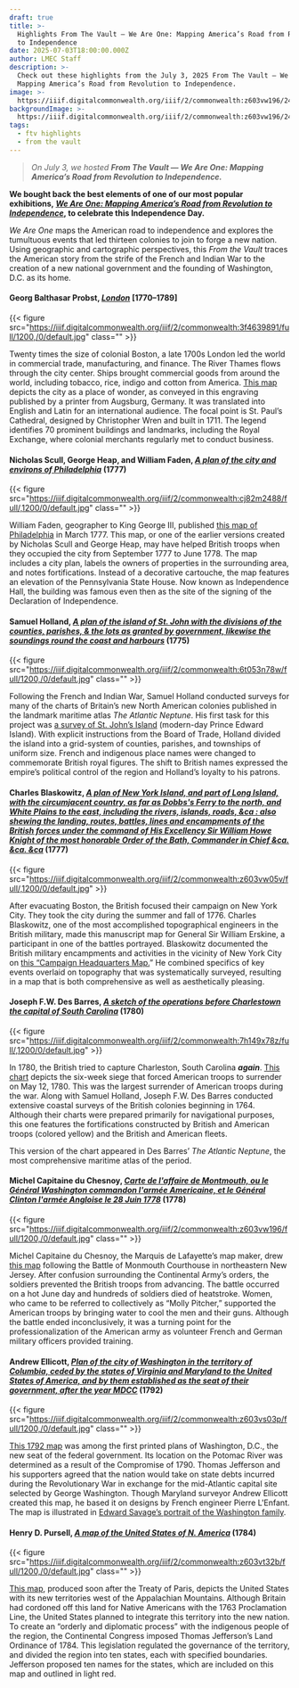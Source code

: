 ```yaml
---
draft: true
title: >-
  Highlights From The Vault — We Are One: Mapping America’s Road from Revolution
  to Independence
date: 2025-07-03T18:00:00.000Z
author: LMEC Staff
description: >-
  Check out these highlights from the July 3, 2025 From The Vault — We Are One:
  Mapping America’s Road from Revolution to Independence.
image: >-
  https://iiif.digitalcommonwealth.org/iiif/2/commonwealth:z603vw196/240,2246,11410,3668/1200,/0/default.jpg
backgroundImage: >-
  https://iiif.digitalcommonwealth.org/iiif/2/commonwealth:z603vw196/240,2246,11410,3668/1200,/0/default.jpg
tags:
  - ftv highlights
  - from the vault
---
```


> *On July 3, we hosted **From The Vault — We Are One: Mapping America’s Road from Revolution to Independence.***

**We bought back the best elements of one of our most popular exhibitions, *[We Are One: Mapping America’s Road from Revolution to Independence](https://collections.leventhalmap.org/exhibits/3)*, to celebrate this Independence Day.**

*We Are One* maps the American road to independence and explores the tumultuous events that led thirteen colonies to join to forge a new nation. Using geographic and cartographic perspectives, this *From the Vault* traces the American story from the strife of the French and Indian War to the creation of a new national government and the founding of Washington, D.C. as its home.

#### Georg Balthasar Probst, *[London](https://collections.leventhalmap.org/search/commonwealth:3f463988r)* \[1770–1789]

{{< figure src="https://iiif.digitalcommonwealth.org/iiif/2/commonwealth:3f4639891/full/1200,/0/default.jpg" class="" >}}

Twenty times the size of colonial Boston, a late 1700s London led the world in commercial trade, manufacturing, and finance. The River Thames flows through the city center. Ships brought commercial goods from around the world, including tobacco, rice, indigo and cotton from America. [This map](https://collections.leventhalmap.org/search/commonwealth:3f463988r) depicts the city as a place of wonder, as conveyed in this engraving published by a printer from Augsburg, Germany. It was translated into English and Latin for an international audience. The focal point is St. Paul’s Cathedral, designed by Christopher Wren and built in 1711. The legend identifies 70 prominent buildings and landmarks, including the Royal Exchange, where colonial merchants regularly met to conduct business.

#### Nicholas Scull, George Heap, and William Faden, *[A plan of the city and environs of Philadelphia](https://collections.leventhalmap.org/search/commonwealth:cj82m2470)* (1777)

{{< figure src="https://iiif.digitalcommonwealth.org/iiif/2/commonwealth:cj82m2488/full/,1200/0/default.jpg" class="" >}}

William Faden, geographer to King George III, published [this map of Philadelphia](https://collections.leventhalmap.org/search/commonwealth:cj82m2470) in March 1777. This map, or one of the earlier versions created by Nicholas Scull and George Heap, may have helped British troops when they occupied the city from September 1777 to June 1778. The map includes a city plan, labels the owners of properties in the surrounding area, and notes fortifications. Instead of a decorative cartouche, the map features an elevation of the Pennsylvania State House. Now known as Independence Hall, the building was famous even then as the site of the signing of the Declaration of Independence.

#### Samuel Holland, *[A plan of the island of St. John with the divisions of the counties, parishes, & the lots as granted by government, likewise the soundings round the coast and harbours](https://collections.leventhalmap.org/search/commonwealth:6t053n77m)* (1775)

{{< figure src="https://iiif.digitalcommonwealth.org/iiif/2/commonwealth:6t053n78w/full/1200,/0/default.jpg" class="" >}}

Following the French and Indian War, Samuel Holland conducted surveys for many of the charts of Britain’s new North American colonies published in the landmark maritime atlas *The Atlantic Neptune*. His first task for this project was [a survey of St. John’s Island](https://collections.leventhalmap.org/search/commonwealth:6t053n77m) (modern-day Prince Edward Island). With explicit instructions from the Board of Trade, Holland divided the island into a grid-system of counties, parishes, and townships of uniform size. French and indigenous place names were changed to commemorate British royal figures. The shift to British names expressed the empire’s political control of the region and Holland’s loyalty to his patrons.

#### Charles Blaskowitz, *[A plan of New York Island, and part of Long Island, with the circumjacent country, as far as Dobbs's Ferry to the north, and White Plains to the east, including the rivers, islands, roads, \&ca : also shewing the landing, routes, battles, lines and encampments of the British forces under the command of His Excellency Sir William Howe Knight of the most honorable Order of the Bath, Commander in Chief \&ca. \&ca. \&ca](https://collections.leventhalmap.org/search/commonwealth:z603vw04k)* (1777)

{{< figure src="https://iiif.digitalcommonwealth.org/iiif/2/commonwealth:z603vw05v/full/,1200/0/default.jpg" >}}

After evacuating Boston, the British focused their campaign on New York City. They took the city during the summer and fall of 1776. Charles Blaskowitz, one of the most accomplished topographical engineers in the British military, made this manuscript map for General Sir William Erskine, a participant in one of the battles portrayed. Blaskowitz documented the British military encampments and activities in the vicinity of New York City on [this “Campaign Headquarters Map.](https://collections.leventhalmap.org/search/commonwealth:z603vw04k)” He combined specifics of key events overlaid on topography that was systematically surveyed, resulting in a map that is both comprehensive as well as aesthetically pleasing.

#### Joseph F.W. Des Barres, *[A sketch of the operations before Charlestown the capital of South Carolina](https://collections.leventhalmap.org/search/commonwealth:7h149x77p)* (1780)

{{< figure src="https://iiif.digitalcommonwealth.org/iiif/2/commonwealth:7h149x78z/full/,1200/0/default.jpg" >}}

In 1780, the British tried to capture Charleston, South Carolina ***again***. [This chart](https://collections.leventhalmap.org/search/commonwealth:7h149x77p) depicts the six-week siege that forced American troops to surrender on May 12, 1780. This was the largest surrender of American troops during the war. Along with Samuel Holland, Joseph F.W. Des Barres conducted extensive coastal surveys of the British colonies beginning in 1764. Although their charts were prepared primarily for navigational purposes, this one features the fortifications constructed by British and American troops (colored yellow) and the British and American fleets. 

This version of the chart appeared in Des Barres’ *The Atlantic Neptune*, the most comprehensive maritime atlas of the period.

#### Michel Capitaine du Chesnoy, *[Carte de l'affaire de Montmouth, ou le Général Washington commandon l'armée Americaine, et le Général Clinton l'armée Angloise le 28 Juin 1778](https://collections.leventhalmap.org/search/commonwealth:z603vw18x)* (1778)

{{< figure src="https://iiif.digitalcommonwealth.org/iiif/2/commonwealth:z603vw196/full/1200,/0/default.jpg" class="" >}}

Michel Capitaine du Chesnoy, the Marquis de Lafayette’s map maker, drew [this map](https://collections.leventhalmap.org/search/commonwealth:z603vw18x) following the Battle of Monmouth Courthouse in northeastern New Jersey. After confusion surrounding the Continental Army’s orders, the soldiers prevented the British troops from advancing. The battle occurred on a hot June day and hundreds of soldiers died of heatstroke. Women, who came to be referred to collectively as “Molly Pitcher,” supported the American troops by bringing water to cool the men and their guns. Although the battle ended inconclusively, it was a turning point for the professionalization of the American army as volunteer French and German military officers provided training.

#### Andrew Ellicott, *[Plan of the city of Washington in the territory of Columbia, ceded by the states of Virginia and Maryland to the United States of America, and by them established as the seat of their government, after the year MDCC](https://collections.leventhalmap.org/search/commonwealth:z603vs02d)* (1792)

{{< figure src="https://iiif.digitalcommonwealth.org/iiif/2/commonwealth:z603vs03p/full/1200,/0/default.jpg" class="" >}}

[This 1792 map](https://collections.leventhalmap.org/search/commonwealth:z603vs02d) was among the first printed plans of Washington, D.C., the new seat of the federal government. Its location on the Potomac River was determined as a result of the Compromise of 1790. Thomas Jefferson and his supporters agreed that the nation would take on state debts incurred during the Revolutionary War in exchange for the mid-Atlantic capital site selected by George Washington. Though Maryland surveyor Andrew Ellicott created this map, he based it on designs by French engineer Pierre L'Enfant. The map is illustrated in [Edward Savage’s portrait of the Washington family](https://www.nga.gov/artworks/561-washington-family).

#### Henry D. Pursell, *[A map of the United States of N. America](https://collections.leventhalmap.org/search/commonwealth:z603vt312)* (1784)

{{< figure src="https://iiif.digitalcommonwealth.org/iiif/2/commonwealth:z603vt32b/full/1200,/0/default.jpg" class="" >}}

[This map](https://collections.leventhalmap.org/search/commonwealth:z603vt312), produced soon after the Treaty of Paris, depicts the United States with its new territories west of the Appalachian Mountains. Although Britain had cordoned off this land for Native Americans with the 1763 Proclamation Line, the United States planned to integrate this territory into the new nation. To create an “orderly and diplomatic process” with the indigenous people of the region, the Continental Congress imposed Thomas Jefferson’s Land Ordinance of 1784. This legislation regulated the governance of the territory, and divided the region into ten states, each with specified boundaries. Jefferson proposed ten names for the states, which are included on this map and outlined in light red.
